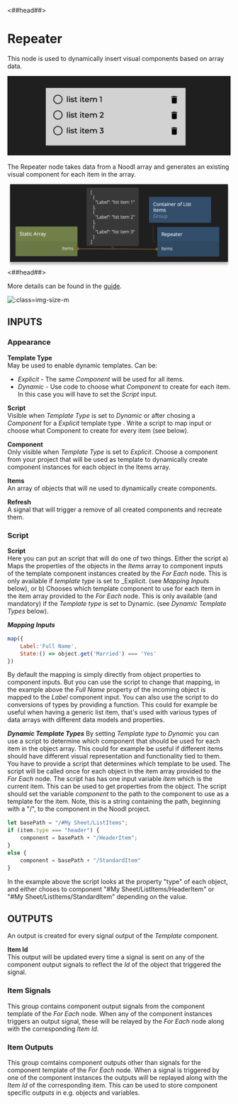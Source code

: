 <##head##>
# Repeater
This node is used to dynamically insert visual components based on array data.

![](./repeater_visual.png ':class=img-size-l')

The Repeater node takes data from a Noodl array and generates an existing visual component for each item in the array. 

![](./repeater_node.png ':class=img-size-l')
<##head##>

More details can be found in the [guide](/guides/for-each.md).

![](for-each.png ':class=img-size-m')


## INPUTS

### Appearance

**Template Type**  
May be used to enable dynamic templates. Can be:

- _Explicit_ - The same _Component_ will be used for all items.
- _Dynamic_ - Use code to choose what _Component_ to create for each item. In this case you will have to set the _Script_ input.

**Script**  
Visible when _Template Type_ is set to _Dynamic_ or after chosing a _Component_ for a _Explicit_ template type . Write a script to map input or choose what Component to create for every item (see below).

**Component**  
Only visible when _Template Type_ is set to _Explicit_. Choose a component from your project that will be used as template to dynamically create component instances for each object in the Items array.

**Items**  
An array of objects that will ne used to dynamically create components.

**Refresh**  
A signal that will trigger a remove of all created components and recreate them.

### Script

**Script**  
Here you can put an script that will do one of two things. Either the script
a) Maps the properties of the objects in the *Items* array to component inputs of the template component instances created by the *For Each* node. This is only available if _template type_ is set to _Explicit. (see _Mapping Inputs_ below), or b) Chooses which template component to use for each item in the item array provided to the _For Each_ node. This is only available (and mandatory) if the _Template type_ is set to Dynamic. (see _Dynamic Template Types_ below).

***Mapping Inputs***

```javascript
map({
	Label:'Full Name',
	State:() => object.get('Married') === 'Yes'
})
```

By default the mapping is simply directly from object properties to component inputs. But you can use the script to change that mapping, in the example above the *Full Name* property of the incoming object is mapped to the *Label* component input. You can also use the script to do conversions of types by providing a function.
This could for example be useful when having a generic list item, that's used with various types of data arrays with different data models and properties.

***Dynamic Template Types***
By setting _Template type_ to _Dynamic_ you can use a script to determine which component that should be used for each item in the object array. This could for example be useful if different items should have different visual representation and functionality tied to them.
You have to provide a script that determines which template to be used. The script will be called once for each object in the item array provided to the _For Each_ node. The script has has one input variable _item_ which is the current item. This can be used to get properties from the object. The script should set the variable _component_ to the path to the component to use as a template for the item. Note, this is a string containing the path, beginning with a "/", to the component in the Noodl project.

```javascript
let basePath = "/#My Sheet/ListItems";
if (item.type === "header") {
	component = basePath + "/HeaderItem";
}
else {
	component = basePath + "/StandardItem"
}
```

In the example above the script looks at the property "type" of each object, and either choses to component "#My Sheet/ListItems/HeaderItem" or "#My Sheet/ListItems/StandardItem" depending on the value.

## OUTPUTS

An output is created for every signal output of the _Template_ component.

**Item Id**  
This output will be updated every time a signal is sent on any of the component output signals to reflect the _Id_ of the object that triggered the signal.

### Item Signals  
This group contains component output signals from the component template of the *For Each* node. When any of the component instances triggers an output signal, these will be relayed by the *For Each* node along with the corresponding *Item Id*.

### Item Outputs
This group comtains component outputs other than signals for the component template of the *For Each* node. When a signal is triggered by one of the component instances the outputs will be replayed along with the *Item Id* of the corresponding item. This can be used to store component specific outputs in e.g. objects and variables.

